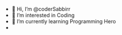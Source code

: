 - 👋 Hi, I’m @coderSabbirr
- 👀 I’m interested in Coding
- 🌱 I’m currently learning Programming Hero
- 

<!---
coderSabbirr/coderSabbirr is a ✨ special ✨ repository because its `README.md` (this file) appears on your GitHub profile.
You can click the Preview link to take a look at your changes.
--->
